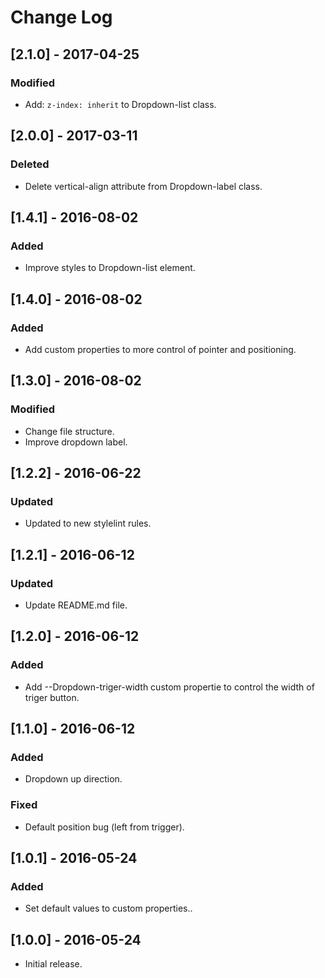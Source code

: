 # Change Log

## [2.1.0] - 2017-04-25

### Modified
- Add: `z-index: inherit` to Dropdown-list class.


## [2.0.0] - 2017-03-11

### Deleted
- Delete vertical-align attribute from Dropdown-label class.


## [1.4.1] - 2016-08-02

### Added
- Improve styles to Dropdown-list element.


## [1.4.0] - 2016-08-02

### Added
- Add custom properties to more control of pointer and positioning.


## [1.3.0] - 2016-08-02

### Modified
- Change file structure.
- Improve dropdown label.


## [1.2.2] - 2016-06-22

### Updated
- Updated to new stylelint rules.


## [1.2.1] - 2016-06-12

### Updated
- Update README.md file.


## [1.2.0] - 2016-06-12

### Added
- Add --Dropdown-triger-width custom propertie to control the width of triger button.


## [1.1.0] - 2016-06-12

### Added
- Dropdown up direction.

### Fixed
- Default position bug (left from trigger).


## [1.0.1] - 2016-05-24

### Added
- Set default values to custom properties..


## [1.0.0] - 2016-05-24

* Initial release.
